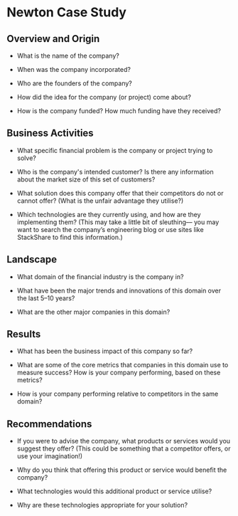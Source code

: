# Newton Case Study

## Overview and Origin

* What is the name of the company?

* When was the company incorporated?

* Who are the founders of the company?

* How did the idea for the company (or project) come about?

* How is the company funded? How much funding have they received?


## Business Activities

* What specific financial problem is the company or project trying to solve?

* Who is the company's intended customer?  Is there any information about the market size of this set of customers?

* What solution does this company offer that their competitors do not or cannot offer? (What is the unfair advantage they utilise?)

* Which technologies are they currently using, and how are they implementing them? (This may take a little bit of sleuthing–– you may want to search the company’s engineering blog or use sites like StackShare to find this information.)


## Landscape

* What domain of the financial industry is the company in?

* What have been the major trends and innovations of this domain over the last 5–10 years?

* What are the other major companies in this domain?


## Results

* What has been the business impact of this company so far?

* What are some of the core metrics that companies in this domain use to measure success? How is your company performing, based on these metrics?

* How is your company performing relative to competitors in the same domain?


## Recommendations

* If you were to advise the company, what products or services would you suggest they offer? (This could be something that a competitor offers, or use your imagination!)

* Why do you think that offering this product or service would benefit the company?

* What technologies would this additional product or service utilise?

* Why are these technologies appropriate for your solution?